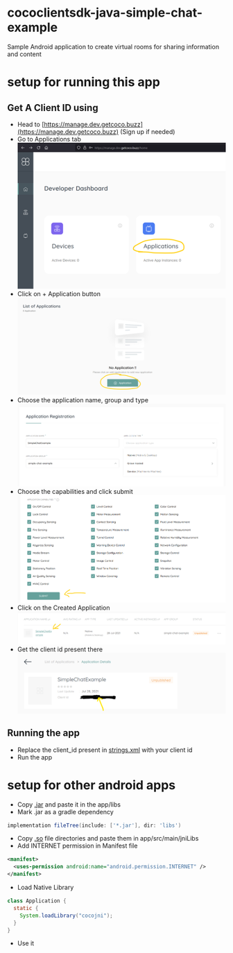 # cococlientsdk-java-simple-chat-example
Sample Android application to create virtual rooms for sharing information and content

# setup for running this app
  ## Get A Client ID using
  - Head to [https://manage.dev.getcoco.buzz](https://manage.dev.getcoco.buzz) (Sign up if needed)
  - Go to Applications tab
  ![step 1](https://github.com/elear-solutions/cococlientsdk-java-simple-chat-example/blob/feature-krishna-add-libs/1.png?raw=true "Client ID Step 1")
  - Click on + Application button
  ![step 2](https://github.com/elear-solutions/cococlientsdk-java-simple-chat-example/blob/feature-krishna-add-libs/2.png?raw=true "Client ID Step 2")
  - Choose the application name, group and type
  ![step 3](https://github.com/elear-solutions/cococlientsdk-java-simple-chat-example/blob/feature-krishna-add-libs/3.png?raw=true "Client ID Step 3")
  - Choose the capabilities and click submit
  ![step 4](https://github.com/elear-solutions/cococlientsdk-java-simple-chat-example/blob/feature-krishna-add-libs/4.png?raw=true "Client ID Step 4")
  - Click on the Created Application
  ![step 5](https://github.com/elear-solutions/cococlientsdk-java-simple-chat-example/blob/feature-krishna-add-libs/5.png?raw=true "Client ID Step 5")
  - Get the client id present there
  ![step 6](https://github.com/elear-solutions/cococlientsdk-java-simple-chat-example/blob/feature-krishna-add-libs/6.png?raw=true "Client ID Step 6")
  ## Running the app
  - Replace the client_id present in [strings.xml](app/src/main/res/values/strings.xml) with your client id
  - Run the app

# setup for other android apps
  - Copy [.jar](app/libs/cococlientsdk-java.jar) and paste it in the app/libs
  - Mark .jar as a gradle dependency
  ```groovy
  implementation fileTree(include: ['*.jar'], dir: 'libs')
  ```
  - Copy [.so](app/src/main/jniLibs) file directories and paste them in app/src/main/jniLibs
  - Add INTERNET permission in Manifest file
  ```xml
  <manifest>
    <uses-permission android:name="android.permission.INTERNET" />
  </manifest>
  ```
  - Load Native Library
  ```java
  class Application {
    static {
      System.loadLibrary("cocojni");
    }
  }
  ```
  - Use it
